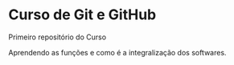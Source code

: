 # Curso de Git e GitHub
 Primeiro repositório do Curso

 Aprendendo as funções e como é a integralização dos softwares.
